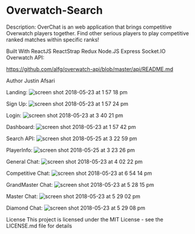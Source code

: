 # Overwatch-Search

Description:
OverChat is an web application that brings competitive Overwatch players together. Find other serious players to play competitive ranked matches within specific ranks!

Built With
ReactJS
ReactStrap 
Redux 
Node.JS
Express
Socket.IO
Overwatch API:

 https://github.com/alfg/overwatch-api/blob/master/api/README.md


Author
Justin Afsari


Landing:
![screen shot 2018-05-23 at 1 57 18 pm](https://user-images.githubusercontent.com/28635782/40461442-50978250-5ec0-11e8-999c-0b95f7b3f238.png)

Sign Up:
![screen shot 2018-05-23 at 1 57 24 pm](https://user-images.githubusercontent.com/28635782/40461673-5860d332-5ec1-11e8-9ffa-1c2302e11668.png)

Login:
![screen shot 2018-05-23 at 3 40 21 pm](https://user-images.githubusercontent.com/28635782/40461645-2ef9e9fc-5ec1-11e8-9cf6-590b7b968e13.png)

Dashboard:
![screen shot 2018-05-23 at 1 57 42 pm](https://user-images.githubusercontent.com/28635782/40461703-7ea149d2-5ec1-11e8-9527-69959c1c3bfa.png)

Search API:
![screen shot 2018-05-25 at 3 22 59 pm](https://user-images.githubusercontent.com/28635782/40568513-d8a04b9e-602f-11e8-8460-5c9d481643bf.png)

PlayerInfo:
![screen shot 2018-05-25 at 3 23 26 pm](https://user-images.githubusercontent.com/28635782/40568514-da52bf6c-602f-11e8-81de-fc50bbbe8764.png)


General Chat:
![screen shot 2018-05-23 at 4 02 22 pm](https://user-images.githubusercontent.com/28635782/40461807-f195c67a-5ec1-11e8-808d-bebcebcae6e1.png)

Competitive Chat:
![screen shot 2018-05-23 at 6 54 14 pm](https://user-images.githubusercontent.com/28635782/40461741-a669915e-5ec1-11e8-849f-5d1d8d97a4f4.png)

GrandMaster Chat:
![screen shot 2018-05-23 at 5 28 15 pm](https://user-images.githubusercontent.com/28635782/40461783-d168a7be-5ec1-11e8-926e-5d9002c95500.png)

Master Chat:
![screen shot 2018-05-23 at 5 29 02 pm](https://user-images.githubusercontent.com/28635782/40461786-d347b3b8-5ec1-11e8-9dc5-ba8f73babc77.png)

Diamond Chat:
![screen shot 2018-05-23 at 5 29 08 pm](https://user-images.githubusercontent.com/28635782/40461746-ad268394-5ec1-11e8-93a9-98514c385a07.png)



License
This project is licensed under the MIT License - see the LICENSE.md file for details
